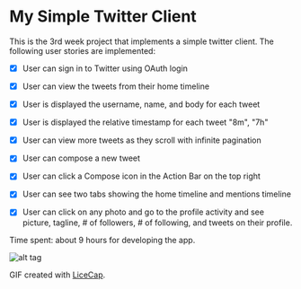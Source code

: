 # My Simple Twitter Client

This is the 3rd week project that implements a simple twitter client.
The following user stories are implemented:

* [x] User can sign in to Twitter using OAuth login
* [x] User can view the tweets from their home timeline
* [x] User is displayed the username, name, and body for each tweet
* [x] User is displayed the relative timestamp for each tweet "8m", "7h"
* [x] User can view more tweets as they scroll with infinite pagination
* [x] User can compose a new tweet
* [x] User can click a Compose icon in the Action Bar on the top right
* [x] User can see two tabs showing the home timeline and mentions timeline
* [x] User can click on any photo and go to the profile activity and see picture, tagline, # of followers, # of following, and tweets on their profile.



Time spent: about 9 hours for developing  the app.


![alt tag](https://github.com/keikha/YAndroid/blob/master/mySimpleTweets/demo.gif)


GIF created with [LiceCap](http://www.cockos.com/licecap/).

